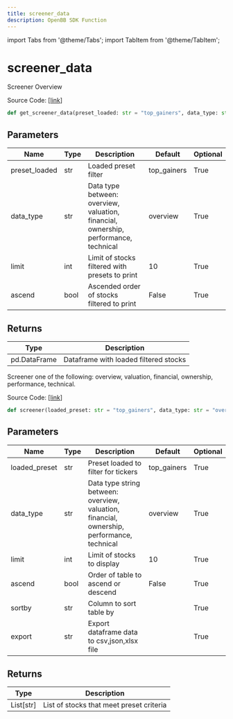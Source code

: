 ```yaml
---
title: screener_data
description: OpenBB SDK Function
---
```


import Tabs from '@theme/Tabs';
import TabItem from '@theme/TabItem';

# screener_data

<Tabs>
<TabItem value="model" label="Model" default>

Screener Overview

Source Code: [[link](https://github.com/OpenBB-finance/OpenBBTerminal/tree/main/openbb_terminal/stocks/screener/finviz_model.py#L76)]

```python
def get_screener_data(preset_loaded: str = "top_gainers", data_type: str = "overview", limit: int = 10, ascend: bool = False) -> None
```
## Parameters

| Name | Type | Description | Default | Optional |
| ---- | ---- | ----------- | ------- | -------- |
| preset_loaded | str | Loaded preset filter | top_gainers | True |
| data_type | str | Data type between: overview, valuation, financial, ownership, performance, technical | overview | True |
| limit | int | Limit of stocks filtered with presets to print | 10 | True |
| ascend | bool | Ascended order of stocks filtered to print | False | True |

## Returns

| Type | Description |
| ---- | ----------- |
| pd.DataFrame | Dataframe with loaded filtered stocks |



</TabItem>
<TabItem value="view" label="View">

Screener one of the following: overview, valuation, financial, ownership, performance, technical.

Source Code: [[link](https://github.com/OpenBB-finance/OpenBBTerminal/tree/main/openbb_terminal/stocks/screener/finviz_view.py#L127)]

```python
def screener(loaded_preset: str = "top_gainers", data_type: str = "overview", limit: int = 10, ascend: bool = False, sortby: str = "", export: str = "") -> List
```
## Parameters

| Name | Type | Description | Default | Optional |
| ---- | ---- | ----------- | ------- | -------- |
| loaded_preset | str | Preset loaded to filter for tickers | top_gainers | True |
| data_type | str | Data type string between: overview, valuation, financial, ownership, performance, technical | overview | True |
| limit | int | Limit of stocks to display | 10 | True |
| ascend | bool | Order of table to ascend or descend | False | True |
| sortby | str | Column to sort table by |  | True |
| export | str | Export dataframe data to csv,json,xlsx file |  | True |

## Returns

| Type | Description |
| ---- | ----------- |
| List[str] | List of stocks that meet preset criteria |



</TabItem>
</Tabs>